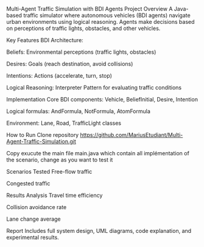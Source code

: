 Multi-Agent Traffic Simulation with BDI Agents
Project Overview
A Java-based traffic simulator where autonomous vehicles (BDI agents) navigate urban environments using logical reasoning. Agents make decisions based on perceptions of traffic lights, obstacles, and other vehicles.


Key Features
BDI Architecture:

Beliefs: Environmental perceptions (traffic lights, obstacles)

Desires: Goals (reach destination, avoid collisions)

Intentions: Actions (accelerate, turn, stop)

Logical Reasoning: Interpreter Pattern for evaluating traffic conditions

Implementation
Core BDI components: Vehicle, BeliefInitial, Desire, Intention

Logical formulas: AndFormula, NotFormula, AtomFormula

Environment: Lane, Road, TrafficLight classes

How to Run
Clone repository https://github.com/MariusEtudiant/Multi-Agent-Traffic-Simulation.git

Copy
exucute the main file main.java which contain all implémentation of the scenario, change as you want to test it 

Scenarios Tested
Free-flow traffic

Congested traffic

Results Analysis
Travel time efficiency

Collision avoidance rate

Lane change average

Report
Includes full system design, UML diagrams, code explanation, and experimental results.
